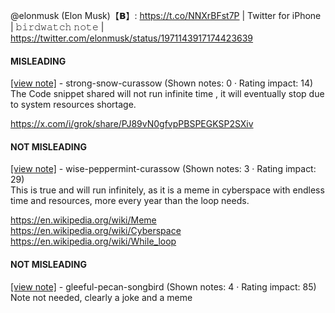 @elonmusk (Elon Musk)【𝗕】: https://t.co/NNXrBFst7P | Twitter for iPhone | 𝚋𝚒𝚛𝚍𝚠𝚊𝚝𝚌𝚑 𝚗𝚘𝚝𝚎 | https://twitter.com/elonmusk/status/1971143917174423639

#### MISLEADING

[[view note]](https://x.com/i/birdwatch/n/1971188325391187981) - strong-snow-curassow (Shown notes: 0 · Rating impact: 14)\
The Code snippet shared will not run infinite time , it will eventually stop due to system resources shortage.

https://x.com/i/grok/share/PJ89vN0gfvpPBSPEGKSP2SXiv

#### NOT MISLEADING

[[view note]](https://x.com/i/birdwatch/n/1971192129809436729) - wise-peppermint-curassow (Shown notes: 3 · Rating impact: 29)\
This is true and will run infinitely, as it is a meme in cyberspace with endless time and resources, more every year than the loop needs.

https://en.wikipedia.org/wiki/Meme
https://en.wikipedia.org/wiki/Cyberspace
https://en.wikipedia.org/wiki/While_loop

#### NOT MISLEADING

[[view note]](https://x.com/i/birdwatch/n/1971190064890748959) - gleeful-pecan-songbird (Shown notes: 4 · Rating impact: 85)\
Note not needed, clearly a joke and a meme 

